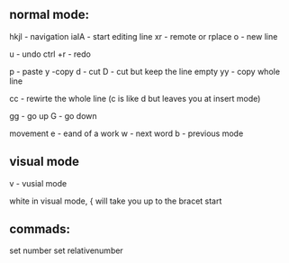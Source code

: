 
## normal mode:

hkjl - navigation
iaIA - start editing line
xr - remote or rplace
o - new line

u - undo
ctrl +r - redo

p - paste
y -copy
d - cut
D - cut but keep the line empty
yy - copy whole line

cc - rewirte the whole line
(c is like d but leaves you at insert mode)

gg - go up
G - go down

movement
e - eand of a work
w - next word
b - previous mode

## visual mode
v - vusial mode

white in visual mode, { will take you up to the bracet start





## commads:
set number
set relativenumber

